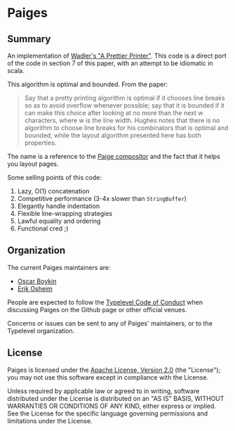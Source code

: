 # Paiges

## Summary

An implementation of [Wadler's "A Prettier Printer"](http://homepages.inf.ed.ac.uk/wadler/papers/prettier/prettier.pdf).
This code is a direct port of the code in section 7 of this paper, with an attempt to be idiomatic
in scala.

This algorithm is optimal and bounded. From the paper:

> Say that a pretty printing algorithm is optimal if it chooses line
> breaks so as to avoid overflow whenever possible; say that it is
> bounded if it can make this choice after looking at no more than the
> next w characters, where w is the line width. Hughes notes that
> there is no algorithm to choose line breaks for his combinators that
> is optimal and bounded, while the layout algorithm presented here
> has both properties.

The name is a reference to the [Paige compositor](https://en.wikipedia.org/wiki/Paige_Compositor)
and the fact that it helps you layout pages.

Some selling points of this code:

 1. Lazy, O(1) concatenation
 2. Competitive performance (3-4x slower than `StringBuffer`)
 3. Elegantly handle indentation
 4. Flexible line-wrapping strategies
 5. Lawful equality and ordering
 6. Functional cred ;)

## Organization

The current Paiges maintainers are:

 * [Oscar Boykin](https://github.com/johnynek)
 * [Erik Osheim](https://github.com/non)

People are expected to follow the [Typelevel Code of Conduct](http://typelevel.org/conduct.html)
when discussing Paiges on the Github page or other official venues.

Concerns or issues can be sent to any of Paiges' maintainers, or to
the Typelevel organization.

## License

Paiges is licensed under the [Apache License, Version 2.0](LICENSE)
(the "License"); you may not use this software except in compliance
with the License.

Unless required by applicable law or agreed to in writing, software
distributed under the License is distributed on an "AS IS" BASIS,
WITHOUT WARRANTIES OR CONDITIONS OF ANY KIND, either express or
implied. See the License for the specific language governing
permissions and limitations under the License.
